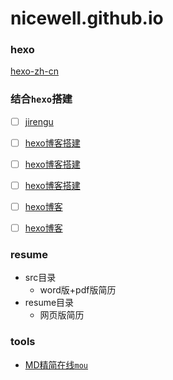 # nicewell.github.io

### hexo
[hexo-zh-cn](https://hexo.io/zh-cn/docs/)

### 结合`hexo`搭建
- [ ] [jirengu](http://blog.jirengu.com/?cat=10)
- [ ] [hexo博客搭建](https://hexo.io/zh-cn/docs/deployment.html)
- [ ] [hexo博客搭建](https://github.com/xgfe/xgfe.github.io)
- [ ] [hexo博客搭建](https://github.com/bailinlin/bailinlin.github.io)
- [ ] [hexo博客](https://github.com/OBKoro1/OBKoro1.github.io)
- [ ] [hexo博客](https://juejin.im/post/5abcd2286fb9a028d66440ba?utm_source=gold_browser_extension)


### resume
- src目录
    - word版+pdf版简历
- resume目录
    - 网页版简历

### tools
- [MD精简在线`mou`](http://mahua.jser.me)
